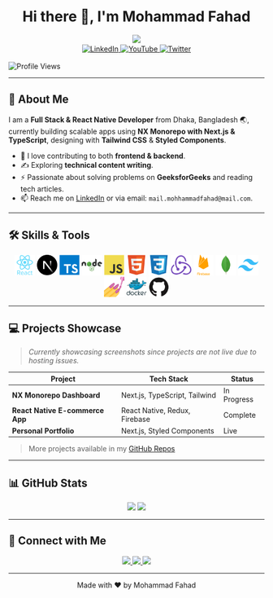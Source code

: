 <div align="center">
  <h1>Hi there 👋, I'm Mohammad Fahad</h1>
  <img src="https://media.giphy.com/media/M9gbBd9nbDrOTu1Mqx/giphy.gif" width="120"/>
</div>

<div align="center">
  <a href="https://www.linkedin.com/in/mohammad--fahad">
    <img src="https://img.shields.io/badge/LinkedIn-blue?style=for-the-badge&logo=linkedin&logoColor=white" alt="LinkedIn"/>
  </a>
  <a href="https://www.youtube.com/channel/UCVavh_xp83uNPhLUzhJLWuQ">
    <img src="https://img.shields.io/badge/YouTube-red?style=for-the-badge&logo=youtube&logoColor=white" alt="YouTube"/>
  </a>
  <a href="https://twitter.com/Mohamma52324377">
    <img src="https://img.shields.io/badge/Twitter-blue?style=for-the-badge&logo=twitter&logoColor=white" alt="Twitter"/>
  </a>
</div>

<br>

<img src="https://komarev.com/ghpvc/?username=mohammad-fahad&style=flat-square&color=blue" alt="Profile Views" />

---

## 🚀 About Me
I am a **Full Stack & React Native Developer** from Dhaka, Bangladesh 🌏, currently building scalable apps using **NX Monorepo with Next.js & TypeScript**, designing with **Tailwind CSS** & **Styled Components**.  

- 🌱 I love contributing to both **frontend & backend**.  
- ✍️ Exploring **technical content writing**.  
- ⚡ Passionate about solving problems on **GeeksforGeeks** and reading tech articles.  
- 📫 Reach me on [LinkedIn](https://www.linkedin.com/in/mohammad--fahad) or via email: `mail.mohhammadfahad@mail.com`.  

---

## 🛠️ Skills & Tools

<div align="center">
  <img src="https://github.com/devicons/devicon/blob/master/icons/react/react-original-wordmark.svg" title="React" alt="React" width="40" height="40"/>
  <img src="https://github.com/devicons/devicon/blob/master/icons/nextjs/nextjs-original.svg" title="Next.js" alt="Next.js" width="40" height="40"/>
  <img src="https://github.com/devicons/devicon/blob/master/icons/typescript/typescript-original.svg" title="TypeScript" alt="TypeScript" width="40" height="40"/>
  <img src="https://github.com/devicons/devicon/blob/master/icons/nodejs/nodejs-original-wordmark.svg" title="Node.js" alt="Node.js" width="40" height="40"/>
  <img src="https://github.com/devicons/devicon/blob/master/icons/javascript/javascript-original.svg" title="JavaScript" alt="JavaScript" width="40" height="40"/>
  <img src="https://github.com/devicons/devicon/blob/master/icons/html5/html5-original.svg" title="HTML5" alt="HTML5" width="40" height="40"/>
  <img src="https://github.com/devicons/devicon/blob/master/icons/css3/css3-original.svg" title="CSS3" alt="CSS3" width="40" height="40"/>
  <img src="https://github.com/devicons/devicon/blob/master/icons/redux/redux-original.svg" title="Redux" alt="Redux" width="40" height="40"/>
  <img src="https://github.com/devicons/devicon/blob/master/icons/firebase/firebase-plain-wordmark.svg" title="Firebase" alt="Firebase" width="40" height="40"/>
  <img src="https://github.com/devicons/devicon/blob/master/icons/mongodb/mongodb-original.svg" title="MongoDB" alt="MongoDB" width="40" height="40"/>
  <img src="https://github.com/devicons/devicon/blob/master/icons/tailwindcss/tailwindcss-plain.svg" title="TailwindCSS" alt="TailwindCSS" width="40" height="40"/>
  <img src="https://github.com/devicons/devicon/blob/master/icons/styledcomponents/styledcomponents-original.svg" title="Styled Components" alt="Styled Components" width="40" height="40"/>
  <img src="https://github.com/devicons/devicon/blob/master/icons/docker/docker-original-wordmark.svg" title="Docker" alt="Docker" width="40" height="40"/>
  <img src="https://github.com/devicons/devicon/blob/master/icons/github/github-original.svg" title="GitHub" alt="GitHub" width="40" height="40"/>
</div>

---

## 💻 Projects Showcase

> _Currently showcasing screenshots since projects are not live due to hosting issues._

| Project | Tech Stack | Status |
|---------|-----------|--------|
| **NX Monorepo Dashboard** | Next.js, TypeScript, Tailwind | In Progress |
| **React Native E-commerce App** | React Native, Redux, Firebase | Complete |
| **Personal Portfolio** | Next.js, Styled Components | Live |

> More projects available in my [GitHub Repos](https://github.com/mohammad-fahad)

---

## 📊 GitHub Stats

<div align="center">
  <img height="180" src="https://streak-stats.demolab.com/?user=mohammad-fahad&theme=dark"/>
  <img height="180" src="https://github-readme-stats.vercel.app/api/top-langs/?username=mohammad-fahad&layout=compact&theme=vision-friendly-dark"/>
</div>

---

## 🌟 Connect with Me
<div align="center">
  <a href="https://www.linkedin.com/in/mohammad--fahad">
    <img src="https://img.shields.io/badge/LinkedIn-Connect-blue?style=for-the-badge&logo=linkedin&logoColor=white"/>
  </a>
  <a href="https://twitter.com/Mohamma52324377">
    <img src="https://img.shields.io/badge/Twitter-Follow-blue?style=for-the-badge&logo=twitter&logoColor=white"/>
  </a>
  <a href="https://www.youtube.com/channel/UCVavh_xp83uNPhLUzhJLWuQ">
    <img src="https://img.shields.io/badge/YouTube-Subscribe-red?style=for-the-badge&logo=youtube&logoColor=white"/>
  </a>
</div>

---

<p align="center">
  Made with ❤️ by Mohammad Fahad
</p>

